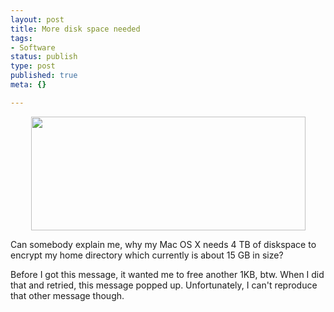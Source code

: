 ```yaml
---
layout: post
title: More disk space needed
tags:
- Software
status: publish
type: post
published: true
meta: {}

---
```

<div align="center"><img width='439' height='182' border='0' hspace='5' src='/uploads/space_needed.png' alt='' /></div>
<p>Can somebody explain me, why my Mac OS X needs 4 TB of diskspace to encrypt my home directory which currently is about 15 GB in size?</p>
<p>Before I got this message, it wanted me to free another 1KB, btw. When I did that and retried, this message popped up. Unfortunately, I can't reproduce that other message though.</p>
